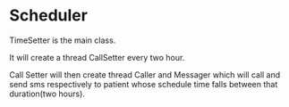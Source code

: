 Scheduler
=========
TimeSetter is the main class.

It will create a thread CallSetter every two hour.

Call Setter will then create thread Caller and Messager which will call and send sms respectively to patient whose schedule
time falls between that duration(two hours).
